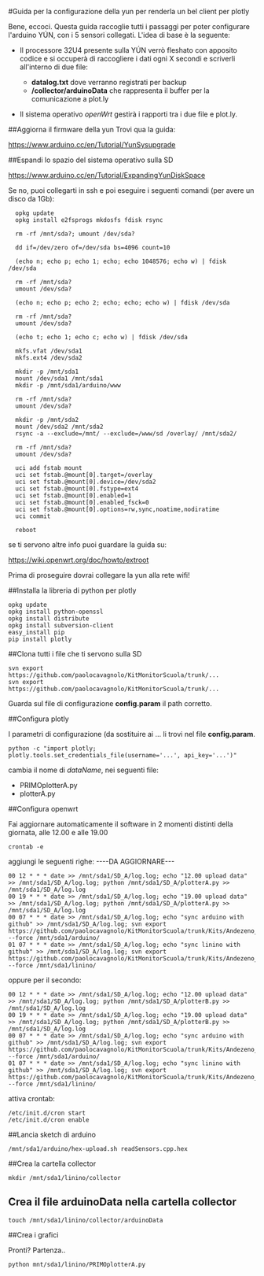 #Guida per la configurazione della yun per renderla un bel client per plotly

Bene, eccoci.
Questa guida raccoglie tutti i passaggi per poter configurare l'arduino YÚN, con i 5 sensori collegati.
L'idea di base è la seguente:

 - Il processore 32U4 presente sulla YÚN verrò fleshato con apposito codice e si occuperà di raccogliere i dati ogni X secondi e scriverli all'interno di due file:
    - **datalog.txt** dove verranno registrati per backup
    - **/collector/arduinoData** che rappresenta il buffer per la comunicazione a plot.ly

 - Il sistema operativo *openWrt* gestirà i rapporti tra i due file e plot.ly.



##Aggiorna il firmware della yun
Trovi qua la guida:

https://www.arduino.cc/en/Tutorial/YunSysupgrade

##Espandi lo spazio del sistema operativo sulla SD

https://www.arduino.cc/en/Tutorial/ExpandingYunDiskSpace

Se no, puoi collegarti in ssh e poi eseguire i seguenti comandi (per avere un disco da 1Gb):


      opkg update
      opkg install e2fsprogs mkdosfs fdisk rsync

      rm -rf /mnt/sda?; umount /dev/sda?

      dd if=/dev/zero of=/dev/sda bs=4096 count=10

      (echo n; echo p; echo 1; echo; echo 1048576; echo w) | fdisk /dev/sda

      rm -rf /mnt/sda?
      umount /dev/sda?

      (echo n; echo p; echo 2; echo; echo; echo w) | fdisk /dev/sda

      rm -rf /mnt/sda?
      umount /dev/sda?

      (echo t; echo 1; echo c; echo w) | fdisk /dev/sda

      mkfs.vfat /dev/sda1
      mkfs.ext4 /dev/sda2

      mkdir -p /mnt/sda1
      mount /dev/sda1 /mnt/sda1
      mkdir -p /mnt/sda1/arduino/www

      rm -rf /mnt/sda?
      umount /dev/sda?

      mkdir -p /mnt/sda2
      mount /dev/sda2 /mnt/sda2
      rsync -a --exclude=/mnt/ --exclude=/www/sd /overlay/ /mnt/sda2/

      rm -rf /mnt/sda?
      umount /dev/sda?

      uci add fstab mount
      uci set fstab.@mount[0].target=/overlay
      uci set fstab.@mount[0].device=/dev/sda2
      uci set fstab.@mount[0].fstype=ext4
      uci set fstab.@mount[0].enabled=1
      uci set fstab.@mount[0].enabled_fsck=0
      uci set fstab.@mount[0].options=rw,sync,noatime,nodiratime
      uci commit

      reboot

se ti servono altre info puoi guardare la guida su:

https://wiki.openwrt.org/doc/howto/extroot

Prima di proseguire dovrai collegare la yun alla rete wifi!



##Installa la libreria di python per plotly

    opkg update
    opkg install python-openssl
    opkg install distribute
    opkg install subversion-client
    easy_install pip
    pip install plotly

##Clona tutti i file che ti servono sulla SD

    svn export https://github.com/paolocavagnolo/KitMonitorScuola/trunk/...
    svn export https://github.com/paolocavagnolo/KitMonitorScuola/trunk/...

Guarda sul file di configurazione **config.param** il path corretto.

##Configura plotly

I parametri di configurazione (da sostituire ai ... li trovi nel file **config.param**.

    python -c "import plotly; plotly.tools.set_credentials_file(username='...', api_key='...')"

cambia il nome di *dataName*, nei seguenti file:

- PRIMOplotterA.py
- plotterA.py


##Configura openwrt

Fai aggiornare automaticamente il software in 2 momenti distinti della giornata, alle 12.00 e alle 19.00

    crontab -e

aggiungi le seguenti righe: ----DA AGGIORNARE---

    00 12 * * * date >> /mnt/sda1/SD_A/log.log; echo "12.00 upload data" >> /mnt/sda1/SD_A/log.log; python /mnt/sda1/SD_A/plotterA.py >> /mnt/sda1/SD_A/log.log
    00 19 * * * date >> /mnt/sda1/SD_A/log.log; echo "19.00 upload data" >> /mnt/sda1/SD_A/log.log; python /mnt/sda1/SD_A/plotterA.py >> /mnt/sda1/SD_A/log.log
    00 07 * * * date >> /mnt/sda1/SD_A/log.log; echo "sync arduino with github" >> /mnt/sda1/SD_A/log.log; svn export https://github.com/paolocavagnolo/KitMonitorScuola/trunk/Kits/Andezeno_2/3C_a/arduino/ --force /mnt/sda1/arduino/
    01 07 * * * date >> /mnt/sda1/SD_A/log.log; echo "sync linino with github" >> /mnt/sda1/SD_A/log.log; svn export https://github.com/paolocavagnolo/KitMonitorScuola/trunk/Kits/Andezeno_2/3C_a/linino/ --force /mnt/sda1/linino/

oppure per il secondo:

    00 12 * * * date >> /mnt/sda1/SD_A/log.log; echo "12.00 upload data" >> /mnt/sda1/SD_A/log.log; python /mnt/sda1/SD_A/plotterB.py >> /mnt/sda1/SD_A/log.log
    00 19 * * * date >> /mnt/sda1/SD_A/log.log; echo "19.00 upload data" >> /mnt/sda1/SD_A/log.log; python /mnt/sda1/SD_A/plotterB.py >> /mnt/sda1/SD_A/log.log
    00 07 * * * date >> /mnt/sda1/SD_A/log.log; echo "sync arduino with github" >> /mnt/sda1/SD_A/log.log; svn export https://github.com/paolocavagnolo/KitMonitorScuola/trunk/Kits/Andezeno_2/3C_a/arduino/ --force /mnt/sda1/arduino/
    01 07 * * * date >> /mnt/sda1/SD_A/log.log; echo "sync linino with github" >> /mnt/sda1/SD_A/log.log; svn export https://github.com/paolocavagnolo/KitMonitorScuola/trunk/Kits/Andezeno_2/3C_a/linino/ --force /mnt/sda1/linino/

attiva crontab:

    /etc/init.d/cron start
    /etc/init.d/cron enable

##Lancia sketch di arduino

    /mnt/sda1/arduino/hex-upload.sh readSensors.cpp.hex

##Crea la cartella collector

    mkdir /mnt/sda1/linino/collector

## Crea il file arduinoData nella cartella collector

    touch /mnt/sda1/linino/collector/arduinoData

##Crea i grafici

Pronti? Partenza..

    python mnt/sda1/linino/PRIMOplotterA.py
